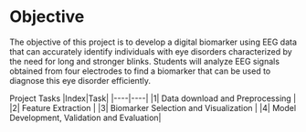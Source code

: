 <h1>Objective</h1>
The objective of this project is to develop a digital biomarker using EEG data that can accurately identify individuals with eye disorders characterized by the need for long and stronger blinks. Students will analyze EEG signals obtained from four electrodes to find a biomarker that can be used to diagnose this eye disorder efficiently.

Project Tasks
|Index|Task|
|----|----|
|1| Data download and Preprocessing |
|2| Feature Extraction |
|3| Biomarker Selection and Visualization |
|4| Model Development, Validation and Evaluation|
